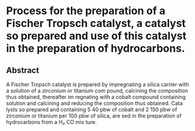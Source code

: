 # Process for the preparation of a Fischer Tropsch catalyst, a catalyst so prepared and use of this catalyst in the preparation of hydrocarbons.

## Abstract
A Fischer Tropsch catalyst is prepared by impregnating a silica carrier with a solution of a zirconium or titanium com pound, calcining the composition thus obtained, thereafter im regnating with a cobalt compound containing solution and calcining and reducing the composition thus obtained. Cata lysts so prepared and containing 5 40 pbw of cobalt and 2 150 pbw of zirconium or titanium per 100 pbw of silica, are sed in the preparation of hydrocarbons from a H₂ CO mix ture.